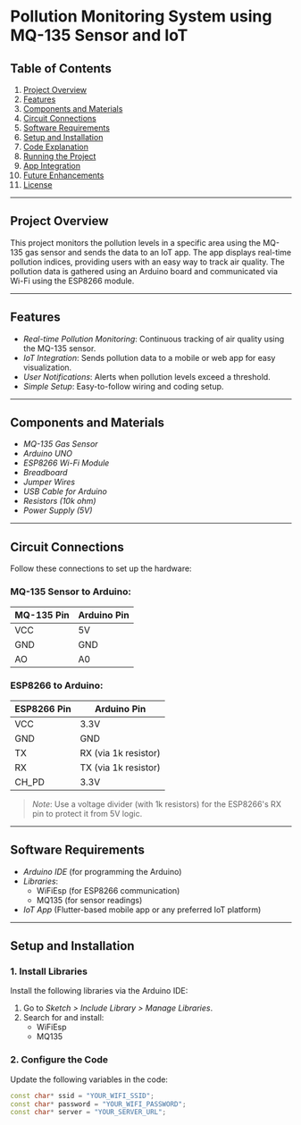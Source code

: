 # Pollution Monitoring System using MQ-135 Sensor and IoT

## Table of Contents
1. [Project Overview](#project-overview)
2. [Features](#features)
3. [Components and Materials](#components-and-materials)
4. [Circuit Connections](#circuit-connections)
5. [Software Requirements](#software-requirements)
6. [Setup and Installation](#setup-and-installation)
7. [Code Explanation](#code-explanation)
8. [Running the Project](#running-the-project)
9. [App Integration](#app-integration)
10. [Future Enhancements](#future-enhancements)
11. [License](#license)

---

## Project Overview

This project monitors the pollution levels in a specific area using the MQ-135 gas sensor and sends the data to an IoT app. The app displays real-time pollution indices, providing users with an easy way to track air quality. The pollution data is gathered using an Arduino board and communicated via Wi-Fi using the ESP8266 module.

---

## Features

- *Real-time Pollution Monitoring*: Continuous tracking of air quality using the MQ-135 sensor.
- *IoT Integration*: Sends pollution data to a mobile or web app for easy visualization.
- *User Notifications*: Alerts when pollution levels exceed a threshold.
- *Simple Setup*: Easy-to-follow wiring and coding setup.

---

## Components and Materials

- *MQ-135 Gas Sensor*
- *Arduino UNO*
- *ESP8266 Wi-Fi Module*
- *Breadboard*
- *Jumper Wires*
- *USB Cable for Arduino*
- *Resistors (10k ohm)*
- *Power Supply (5V)*

---

## Circuit Connections

Follow these connections to set up the hardware:

### MQ-135 Sensor to Arduino:

| MQ-135 Pin | Arduino Pin |
|------------|-------------|
| VCC        | 5V          |
| GND        | GND         |
| AO         | A0          |

### ESP8266 to Arduino:

| ESP8266 Pin | Arduino Pin |
|-------------|-------------|
| VCC         | 3.3V        |
| GND         | GND         |
| TX          | RX (via 1k resistor) |
| RX          | TX (via 1k resistor) |
| CH_PD       | 3.3V        |

> *Note*: Use a voltage divider (with 1k resistors) for the ESP8266's RX pin to protect it from 5V logic.

---

## Software Requirements

- *Arduino IDE* (for programming the Arduino)
- *Libraries*:
  - WiFiEsp (for ESP8266 communication)
  - MQ135 (for sensor readings)
- *IoT App* (Flutter-based mobile app or any preferred IoT platform)

---

## Setup and Installation

### 1. Install Libraries

Install the following libraries via the Arduino IDE:

1. Go to *Sketch > Include Library > Manage Libraries*.
2. Search for and install:
   - WiFiEsp
   - MQ135

### 2. Configure the Code

Update the following variables in the code:

```cpp
const char* ssid = "YOUR_WIFI_SSID";
const char* password = "YOUR_WIFI_PASSWORD";
const char* server = "YOUR_SERVER_URL";
